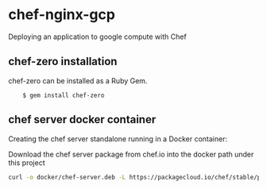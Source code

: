 # chef-nginx-gcp

Deploying an application to google compute with Chef

chef-zero installation
------------
chef-zero  can be installed as a Ruby Gem.
```
    $ gem install chef-zero
```
chef server docker container
------------
Creating the chef server standalone running in a Docker container:

Download the chef server package from chef.io  into
the docker path under this project
```bash
curl -o docker/chef-server.deb -L https://packagecloud.io/chef/stable/packages/ubuntu/trusty/chef-server-core_12.3.1-1_amd64.deb/download
```
